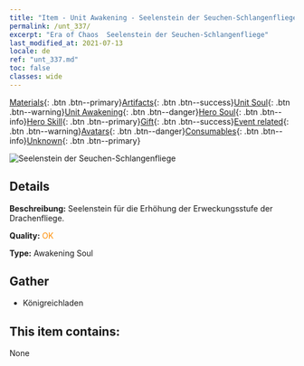 ```yaml
---
title: "Item - Unit Awakening - Seelenstein der Seuchen-Schlangenfliege"
permalink: /unt_337/
excerpt: "Era of Chaos  Seelenstein der Seuchen-Schlangenfliege"
last_modified_at: 2021-07-13
locale: de
ref: "unt_337.md"
toc: false
classes: wide
---
```

 [Materials](/ItemsDE/){: .btn .btn--primary}[Artifacts](/ItemsDE/Artifacts/){: .btn .btn--success}[Unit Soul](/ItemsDE/UnitSoul/){: .btn .btn--warning}[Unit Awakening](/ItemsDE/UnitAwakening/){: .btn .btn--danger}[Hero Soul](/ItemsDE/HeroSoul/){: .btn .btn--info}[Hero Skill](/ItemsDE/HeroSkill/){: .btn .btn--primary}[Gift](/ItemsDE/Gift/){: .btn .btn--success}[Event related](/ItemsDE/Events/){: .btn .btn--warning}[Avatars](/ItemsDE/Avatars/){: .btn .btn--danger}[Consumables](/ItemsDE/Consumables/){: .btn .btn--info}[Unknown](/ItemsDE/Unknown/){: .btn .btn--primary}

 ![Seelenstein der Seuchen-Schlangenfliege](/images/u/tia_longying.jpg)

## Details
 **Beschreibung:** Seelenstein für die Erhöhung der Erweckungsstufe der Drachenfliege.

 **Quality:** <span style="color: #FF8C00">OK</span>

 **Type:** Awakening Soul

## Gather

*    Königreichladen 

## This item contains:

  None

